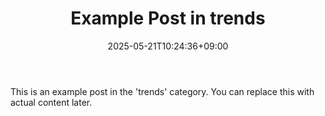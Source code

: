 ﻿---
title: "Example Post in trends"
date: 2025-05-21T10:24:36+09:00
categories: ["trends"]
tags: []
draft: true
---

This is an example post in the 'trends' category. You can replace this with actual content later.
